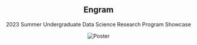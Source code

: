<div align="center">
    <h2>Engram</h2>
    <p>2023 Summer Undergraduate Data Science Research Program Showcase</p>
    <img src="https://github.com/lmposter/Engram/blob/main/Poster/poster.png?raw=true" alt="Poster">
</div>
